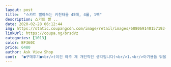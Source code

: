```yaml
---
layout: post 
title:  "스카트 빨아쓰는 키친타올 45매, 4롤, 1팩" 
description: 스카트 빨 ..
date: 2020-02-28 06:12:44 
img: https://static.coupangcdn.com/image/retail/images/688069140157193-29284046-6724-47d6-91f3-df3e759db78e.jpg 
linkUrl: https://coupa.ng/brsdVz 
categories: [1013] 
color: BF360C 
price: 6480 
author: Ask View Shop 
cont:  "●구매후기●<br/>(이건 아주 제 개인적인 생각입니다)<br/>1.<br/>아기용품 닦을때<br/>2.<br/> 식탁 닦을 때<br/>3 ㅡ5번정도  빨아써도  흐물해지지  않아요<br/>3.<br/> 도마 닦을 때<br/>4.<br/> 가스렌지 닦을 때<br/>4롤  2팩  구매했어요ㅎ<br/>가스렌지 주변은  ㅣ번쓰고  무조건  버려야 하잖아요<br/>결론은 아주 강추라는 것!<br/>그래서 잔머리좀 써봤어요 ㅎㅎ<br/>그리고 무엇보다 마음에 드는건 아기용품도 닦을수 잇다는거에요<br/>그정도면 아기 주변은 어떤지 이미 아시겠죠??;;<br/>기름은 주로 일반 키친타올을 쓰고, 이건 재료 물을 빼거나, 상을 닦을 때 써요.<br/><br/>나면  기름때문에 끈적 끈적  빨아도   먼가  찝찝하고  버리자니<br/>덕분에 한달도 못되 100매짜리 다쓰던 물티슈가<br/>마음에 드는 화장실 청소솔을 산다거나, 맘에 드는 청소용 세제를 산다던가.<br/>.<br/>이런식으로 ^^<br/>마지막으로  밥상주변  방바닥    찡찡이가  흘린밥알 반찬<br/>만약 자신이 싫어하는 집안일이 있다면 조금 투자해보세요!ㅎㅎ 예를들어 화장실 청소가 하기싫으면<br/>매 끼마다 물티슈가 10장씩 들더라구요;;<br/>매번 그걸 물티슈로 한번 쓱 흠치고 버리고 한번 쓱 흠치고 버리고<br/>매번 삶는것도  귀찮고  김치나  국  묻어서  빨갛게  얼룩져서<br/>명절때도 요긴하게 아주 잘 쓴 기억이 있어서 ^ㅡ^*<br/>문뜩 빨아쓰는 키친타올이 생각나서 나이스 하면서 구매했답니다 ㅎㅎ<br/>물론 용도가 아주 다양하답니다<br/>물티슈로  후라이펜  딱아내는것도  먼갸찝찝하구요<br/>물티슈를 써보니  편하긴 한대  너ㅡ무  많이쓰게되요<br/>바닥에 떨어진 밥풀 정리하는데만요... <br/><br/>밥상/ 후라이펜/ 싱크대정리/ 그릇딱아서  정리<br/>밥상ㅇㅣ나  싱크대주변은  ㅣ번더  빨아쓴다 하더라도<br/>분명 거실에서 먹엇는데 신발장까지 밥풀이 튀어잇어요.<br/>.<br/><br/>생각보다  쫀쫀해서  놀랬습니댜  보풀도  없어요 ㅋ<br/>스카트 빨아쓰는 타올/ 4롤 X 1팩 을 구매해봤습니당 ^^<br/>쓰이는곳ㅇㅣ  많아요   아껴쓸려고   한장씩  쓰는대  커서 낙낙<br/>아기 용품 닦으실분들<br/>아기 주변은 발 한번 때면 밥풀지뢰입니다 ㅋㅋ<br/>아기가 밥을 다 흘리고 먹어서 정리할게 필요하신분들께<br/>아깝고  매번  반복  되더라구요<br/>아무튼 용도 너무 다양하고 좋아요 ㅠ_ㅠㅋㅋ<br/>와! 저는 이게 이렇게 활용도가 높은 줄 몰랐어요!<br/>은근 기분이 좋더라구요! ㅎㅎㅎ 삶의 질이 올라가는 느낌?<br/>은근 되게 활용도 좋습니다!<br/>이제는 한달은 넘기는 군요 ㅠㅠㅋ<br/>일단 구매이유는 아기 이유식 먹이면서 진짜 밥풀이 온 사방에 다 튑니다;;<br/>저같은 경우는 한가지 더 추가하자면 산책 후 강아지 발도 쓱쓱 닦습니다 ㅋ<br/>저는 몇일 전 고무장갑을 조금 좋은걸 사봤는데 설거지가 즐거워지더라구요 !<br/>저는 물건을 구입할 때, 매일 쓰는 휴지나 키친타올, 고무장갑 같은 건 좋은걸 쓰면 쓸때마다<br/>저는 한번 쓰고 버리지 않고, 최소 두번은 쓰는데요.<br/><br/>전 하루에 3번 쓰고 버리고 다음날 새로 한장 뜯어요<br/>정말 강추합니당 ^^<br/>제가 아주 짠순이라 비싼거 잘 안쓰는데, 이번엔 조금 투자해봤는데 아주 잘 보람찹니다!<br/>지워지지도 않고  더러워보이고 가스렌지나 주변에  청소하고<br/>짐에서 물티슈 사용횟수가 잦은데요, 이거 쓰고나서 물티슈를 덜 쓰게 되니 좋아요!<br/>집안일 하는 맛도 나구요!<br/>찌거기들  딱고버려요<br/>참,<br/>찾다가  검색해보니  평이좋더라구요 ㅎㅎ<br/>타올이 일반 키친타올 두장 합친 크기가 스카트 타올 한장 크기입니다 ^^<br/>평믿고  바로구매  했습니댜<br/>하니  불편하지  않아요<br/>한가지 원하는 점은... <br/>한 장 마다 길이가 조금 더 길었으면 좋겠는?ㅎㅎㅎ<br/>한번  쓰고 버리는게 아니라 한번 쓰고 빨아서 말리고 그렇게 몇번 더 쓸수잇잖아요 ㅋㅋ<br/>한번 닦고 빤다음 걸어놓으면 손 수건 대용도 되고, 행주도 됩니다!<br/>한번 써보세요 ^^ 한번 이상은 사용하게 되실거에요<br/>행주쓰는것도  좀찝찝하더라구요<br/>" 
---
```

